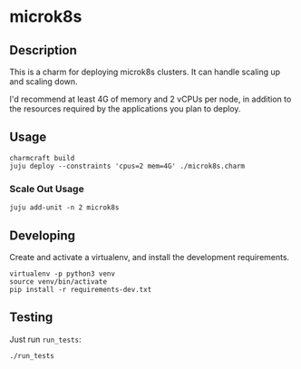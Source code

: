 # microk8s

## Description

This is a charm for deploying microk8s clusters.  It can handle
scaling up and scaling down.

I'd recommend at least 4G of memory and 2 vCPUs per node, in addition
to the resources required by the applications you plan to deploy.

## Usage

    charmcraft build
    juju deploy --constraints 'cpus=2 mem=4G' ./microk8s.charm

### Scale Out Usage

    juju add-unit -n 2 microk8s

## Developing

Create and activate a virtualenv, and install the development requirements.

    virtualenv -p python3 venv
    source venv/bin/activate
    pip install -r requirements-dev.txt

## Testing

Just run `run_tests`:

    ./run_tests
